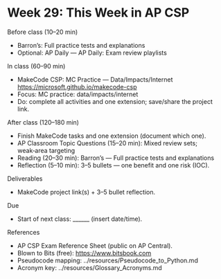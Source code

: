 # Week 29: This Week in AP CSP

Before class (10–20 min)
- Barron’s: Full practice tests and explanations
- Optional: AP Daily — AP Daily: Exam review playlists

In class (60–90 min)
- MakeCode CSP: MC Practice — Data/Impacts/Internet
  https://microsoft.github.io/makecode-csp
- Focus: MC practice: data/impacts/internet
- Do: complete all activities and one extension; save/share the project link.

After class (120–180 min)
- Finish MakeCode tasks and one extension (document which one).
- AP Classroom Topic Questions (15–20 min): Mixed review sets; weak‑area targeting
- Reading (20–30 min): Barron’s — Full practice tests and explanations
- Reflection (5–10 min): 3–5 bullets — one benefit and one risk (IOC).

Deliverables
- MakeCode project link(s) + 3–5 bullet reflection.

Due
- Start of next class: ______ (insert date/time).

References
- AP CSP Exam Reference Sheet (public on AP Central).
- Blown to Bits (free): https://www.bitsbook.com
- Pseudocode mapping: ../resources/Pseudocode_to_Python.md
- Acronym key: ../resources/Glossary_Acronyms.md
